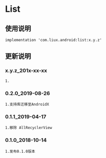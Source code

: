 List
===

使用说明
---
```
implementation 'com.liux.android:list:x.y.z'
```

更新说明
---
### x.y.z_201x-xx-xx
    1.

### 0.2.0_2019-08-26
    1.支持库迁移至AndroidX

### 0.1.1_2019-04-17
    1.移除 AllRecyclerView

### 0.1.0_2018-10-14
    1.发布0.1.0版本